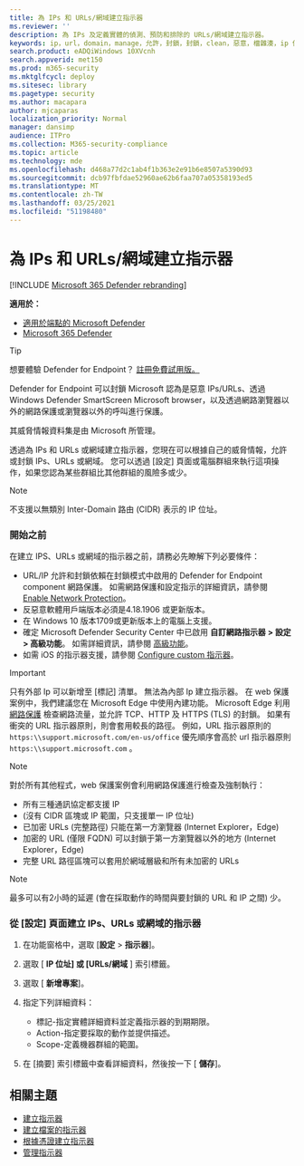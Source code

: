 ```yaml
---
title: 為 IPs 和 URLs/網域建立指示器
ms.reviewer: ''
description: 為 IPs 及定義實體的偵測、預防和排除的 URLs/網域建立指示器。
keywords: ip，url，domain，manage，允許，封鎖，封鎖，clean，惡意，檔雜湊，ip 位址，url，網域
search.product: eADQiWindows 10XVcnh
search.appverid: met150
ms.prod: m365-security
ms.mktglfcycl: deploy
ms.sitesec: library
ms.pagetype: security
ms.author: macapara
author: mjcaparas
localization_priority: Normal
manager: dansimp
audience: ITPro
ms.collection: M365-security-compliance
ms.topic: article
ms.technology: mde
ms.openlocfilehash: d468a77d2c1ab4f1b363e2e91b6e8507a5390d93
ms.sourcegitcommit: dcb97fbfdae52960ae62b6faa707a05358193ed5
ms.translationtype: MT
ms.contentlocale: zh-TW
ms.lasthandoff: 03/25/2021
ms.locfileid: "51198480"
---
```

# <a name="create-indicators-for-ips-and-urlsdomains"></a>為 IPs 和 URLs/網域建立指示器 

[!INCLUDE [Microsoft 365 Defender rebranding](../../includes/microsoft-defender.md)]

**適用於：**
- [適用於端點的 Microsoft Defender](https://go.microsoft.com/fwlink/p/?linkid=2154037)
- [Microsoft 365 Defender](https://go.microsoft.com/fwlink/?linkid=2118804)



> [!TIP]
> 想要體驗 Defender for Endpoint？ [註冊免費試用版。](https://www.microsoft.com/en-us/WindowsForBusiness/windows-atp?ocid=docs-wdatp-automationexclusionlist-abovefoldlink)


Defender for Endpoint 可以封鎖 Microsoft 認為是惡意 IPs/URLs、透過 Windows Defender SmartScreen Microsoft browser，以及透過網路瀏覽器以外的網路保護或瀏覽器以外的呼叫進行保護。

其威脅情報資料集是由 Microsoft 所管理。

透過為 IPs 和 URLs 或網域建立指示器，您現在可以根據自己的威脅情報，允許或封鎖 IPs、URLs 或網域。 您可以透過 [設定] 頁面或電腦群組來執行這項操作，如果您認為某些群組比其他群組的風險多或少。

> [!NOTE]
> 不支援以無類別 Inter-Domain 路由 (CIDR) 表示的 IP 位址。 

### <a name="before-you-begin"></a>開始之前
在建立 IPS、URLs 或網域的指示器之前，請務必先瞭解下列必要條件：
- URL/IP 允許和封鎖依賴在封鎖模式中啟用的 Defender for Endpoint component 網路保護。 如需網路保護和設定指示的詳細資訊，請參閱 [Enable Network Protection](enable-network-protection.md)。
- 反惡意軟體用戶端版本必須是4.18.1906 或更新版本。 
- 在 Windows 10 版本1709或更新版本上的電腦上支援。 
- 確定 Microsoft Defender Security Center 中已啟用 **自訂網路指示器** **> 設定 > 高級功能**。 如需詳細資訊，請參閱 [高級功能](advanced-features.md)。
- 如需 iOS 的指示器支援，請參閱 [Configure custom 指示器](https://docs.microsoft.com/microsoft-365/security/defender-endpoint/ios-configure-features#configure-custom-indicators)。


> [!IMPORTANT]
> 只有外部 Ip 可以新增至 [標記] 清單。 無法為內部 Ip 建立指示器。
> 在 web 保護案例中，我們建議您在 Microsoft Edge 中使用內建功能。 Microsoft Edge 利用 [網路保護](network-protection.md) 檢查網路流量，並允許 TCP、HTTP 及 HTTPS (TLS) 的封鎖。 如果有衝突的 URL 指示器原則，則會套用較長的路徑。 例如，URL 指示器原則的 `https:\\support.microsoft.com/en-us/office` 優先順序會高於 url 指示器原則 `https:\\support.microsoft.com` 。

> [!NOTE]
> 對於所有其他程式，web 保護案例會利用網路保護進行檢查及強制執行： 
> - 所有三種通訊協定都支援 IP
> -  (沒有 CIDR 區塊或 IP 範圍，只支援單一 IP 位址) 
> - 已加密 URLs (完整路徑) 只能在第一方瀏覽器 (Internet Explorer，Edge) 
> - 加密的 URL (僅限 FQDN) 可以封鎖于第一方瀏覽器以外的地方 (Internet Explorer，Edge) 
> - 完整 URL 路徑區塊可以套用於網域層級和所有未加密的 URLs
 
> [!NOTE]
> 最多可以有2小時的延遲 (會在採取動作的時間與要封鎖的 URL 和 IP 之間) 少。 

### <a name="create-an-indicator-for-ips-urls-or-domains-from-the-settings-page"></a>從 [設定] 頁面建立 IPs、URLs 或網域的指示器

1. 在功能窗格中，選取 [**設定**  >  **指示器**]。  

2. 選取 [ **IP 位址] 或 [URLs/網域** ] 索引標籤。

3. 選取 [ **新增專案**]。

4. 指定下列詳細資料：
   - 標記-指定實體詳細資料並定義指示器的到期期限。
   - Action-指定要採取的動作並提供描述。
   - Scope-定義機器群組的範圍。

5. 在 [摘要] 索引標籤中查看詳細資料，然後按一下 [ **儲存**]。

## <a name="related-topics"></a>相關主題
- [建立指示器](manage-indicators.md)
- [建立檔案的指示器](indicator-file.md)
- [根據憑證建立指示器](indicator-certificates.md)
- [管理指示器](indicator-manage.md)
